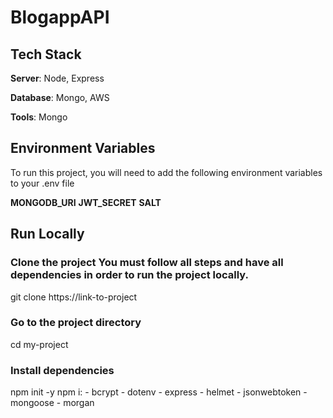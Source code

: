 # BlogappAPI



## Tech Stack
**Server**: Node, Express

**Database**: Mongo, AWS

**Tools**: Mongo

## Environment Variables
To run this project, you will need to add the following environment variables to your .env file

**MONGODB_URI** 
**JWT_SECRET**
**SALT**

## Run Locally

### Clone the project You must follow all steps and have all dependencies in order to run the project locally.

  git clone https://link-to-project

### Go to the project directory

  cd my-project

### Install dependencies

  npm init -y
  npm i:
    - bcrypt
    - dotenv
    - express
    - helmet
    - jsonwebtoken
    - mongoose
    - morgan
  